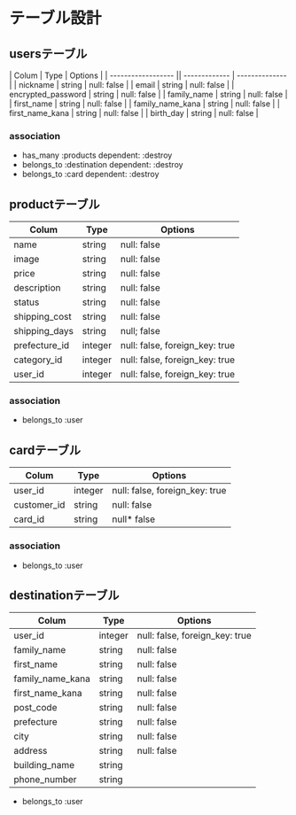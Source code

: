 # テーブル設計

## usersテーブル

| Colum              | Type           | Options        |
| ------------------ || ------------- | -------------- |
| nickname           | string         | null: false    |
| email              | string         | null: false    |
| encrypted_password | string         | null: false    |
| family_name        | string         | null: false    |
| first_name         | string         | null: false    |
| family_name_kana   | string         | null: false    |
| first_name_kana    | string         | null: false    |
| birth_day          | string         | null: false    |

### association

- has_many :products dependent: :destroy
- belongs_to :destination dependent: :destroy
- belongs_to :card dependent: :destroy


## productテーブル

| Colum              | Type           | Options                        |
| ------------------ | -------------- | ------------------------------ |
| name               | string         | null: false                    |
| image              | string         | null: false                    |
| price              | string         | null: false                    |
| description        | string         | null: false                    |
| status             | string         | null: false                    |
| shipping_cost      | string         | null: false                    |
| shipping_days      | string         | null; false                    |
| prefecture_id      | integer        | null: false, foreign_key: true |
| category_id        | integer        | null: false, foreign_key: true |
| user_id            | integer        | null: false, foreign_key: true |

### association
- belongs_to :user 


## cardテーブル

| Colum             | Type            | Options                        |
| ----------------- | --------------- | ------------------------------ |
| user_id           | integer         | null: false, foreign_key: true |
| customer_id       | string          | null: false                    |
| card_id           | string          | null* false                    |

### association
- belongs_to :user


## destinationテーブル
| Colum             | Type            | Options                        |
| ----------------- | --------------- | ------------------------------ |
| user_id           | integer         | null: false, foreign_key: true |
| family_name       | string          | null: false                    |
| first_name        | string          | null: false                    |
| family_name_kana  | string          | null: false                    |
| first_name_kana   | string          | null: false                    |
| post_code         | string          | null: false                    |
| prefecture        | string          | null: false                    |
| city              | string          | null: false                    |
| address           | string          | null: false                    |
| building_name     | string          |                                |
| phone_number      | string          |                                |


- belongs_to :user
